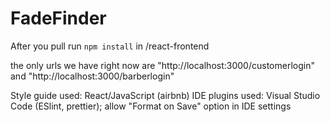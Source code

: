 # FadeFinder

After you pull run `npm install` in /react-frontend

the only urls we have right now are "http://localhost:3000/customerlogin" and "http://localhost:3000/barberlogin"

Style guide used: React/JavaScript (airbnb)
IDE plugins used: Visual Studio Code (ESlint, prettier); allow "Format on Save" option in IDE settings
